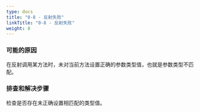 ```yaml
---
type: docs
title: "0-8 - 反射失败"
linkTitle: "0-8 - 反射失败"
weight: 8
---
```



### 可能的原因

在反射调用某方法时，未对当前方法设置正确的参数类型值，也就是参数类型不匹配。

### 排查和解决步骤

检查是否存在未正确设置相匹配的类型值。

<p style="margin-top: 3rem;"> </p>